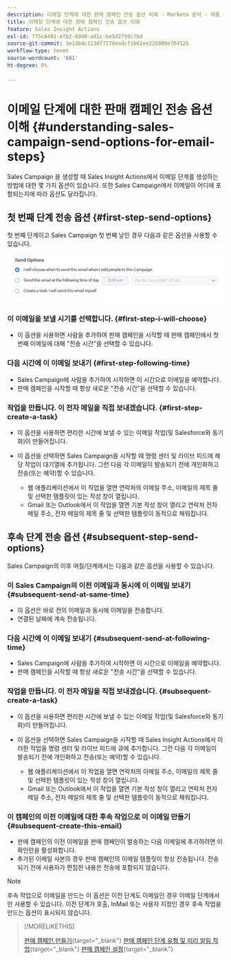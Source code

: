 ```yaml
---
description: 이메일 단계에 대한 판매 캠페인 전송 옵션 이해 - Marketo 문서 - 제품 설명서
title: 이메일 단계에 대한 판매 캠페인 전송 옵션 이해
feature: Sales Insight Actions
exl-id: 775c6401-efb2-4940-a81c-be5d2759c7bd
source-git-commit: 3e1db4c113df7278eadcf1b61ee225989e70452b
workflow-type: tm+mt
source-wordcount: '681'
ht-degree: 0%

---
```


# 이메일 단계에 대한 판매 캠페인 전송 옵션 이해 {#understanding-sales-campaign-send-options-for-email-steps}

Sales Campaign 을 생성할 때 Sales Insight Actions에서 이메일 단계를 생성하는 방법에 대한 몇 가지 옵션이 있습니다. 또한 Sales Campaign에서 이메일이 어디에 포함되는지에 따라 옵션도 달라집니다.

## 첫 번째 단계 전송 옵션 {#first-step-send-options}

첫 번째 단계이고 Sales Campaign 첫 번째 날인 경우 다음과 같은 옵션을 사용할 수 있습니다.

![](assets/understanding-sales-campaign-send-options-for-email-steps-1.png)

### 이 이메일을 보낼 시기를 선택합니다. {#first-step-i-will-choose}

* 이 옵션을 사용하면 사람을 추가하여 판매 캠페인을 시작할 때 판매 캠페인에서 첫 번째 이메일에 대해 &quot;전송 시간&quot;을 선택할 수 있습니다.

### 다음 시간에 이 이메일 보내기 {#first-step-following-time}

* Sales Campaign에 사람을 추가하여 시작하면 이 시간으로 이메일을 예약합니다.
* 판매 캠페인을 시작할 때 항상 새로운 &quot;전송 시간&quot;을 선택할 수 있습니다.

### 작업을 만듭니다. 이 전자 메일을 직접 보내겠습니다. {#first-step-create-a-task}

* 이 옵션을 사용하면 편리한 시간에 보낼 수 있는 이메일 작업(및 Salesforce와 동기화)이 만들어집니다.
* 이 옵션을 선택하면 Sales Campaign을 시작할 때 명령 센터 및 라이브 피드에 해당 작업이 대기열에 추가됩니다. 그런 다음 각 이메일이 발송되기 전에 개인화하고 전송(또는 예약)할 수 있습니다.

   * 웹 애플리케이션에서 이 작업을 열면 연락처의 이메일 주소, 이메일의 제목 줄 및 선택한 템플릿이 있는 작성 창이 열립니다.
   * Gmail 또는 Outlook에서 이 작업을 열면 기본 작성 창이 열리고 연락처 전자 메일 주소, 전자 메일의 제목 줄 및 선택한 템플릿이 동적으로 채워집니다.

## 후속 단계 전송 옵션 {#subsequent-step-send-options}

Sales Campaign의 이후 며칠/단계에서는 다음과 같은 옵션을 사용할 수 있습니다.

### 이 Sales Campaign의 이전 이메일과 동시에 이 이메일 보내기 {#subsequent-send-at-same-time}

* 이 옵션은 바로 전의 이메일과 동시에 이메일을 전송합니다.
* 연결된 날짜에 계속 전송됩니다.

### 다음 시간에 이 이메일 보내기 {#subsequent-send-at-following-time}

* Sales Campaign에 사람을 추가하여 시작하면 이 시간으로 이메일을 예약합니다.
* 판매 캠페인을 시작할 때 항상 새로운 &quot;전송 시간&quot;을 선택할 수 있습니다.

### 작업을 만듭니다. 이 전자 메일을 직접 보내겠습니다. {#subsequent-create-a-task}

* 이 옵션을 사용하면 편리한 시간에 보낼 수 있는 이메일 작업(및 Salesforce와 동기화)이 만들어집니다.
* 이 옵션을 선택하면 Sales Campaign을 시작할 때 Sales Insight Actions에서 이러한 작업을 명령 센터 및 라이브 피드에 큐에 추가합니다. 그런 다음 각 이메일이 발송되기 전에 개인화하고 전송(또는 예약)할 수 있습니다.

   * 웹 애플리케이션에서 이 작업을 열면 연락처의 이메일 주소, 이메일의 제목 줄 및 선택한 템플릿이 있는 작성 창이 열립니다.
   * Gmail 또는 Outlook에서 이 작업을 열면 기본 작성 창이 열리고 연락처 전자 메일 주소, 전자 메일의 제목 줄 및 선택한 템플릿이 동적으로 채워집니다.

### 이 캠페인의 이전 이메일에 대한 후속 작업으로 이 이메일 만들기 {#subsequent-create-this-email}

* 판매 캠페인의 이전 이메일을 판매 캠페인이 발송하는 다음 이메일에 추가하려면 이 확인란을 활성화합니다.
* 추가된 이메일 사본의 경우 판매 캠페인의 이메일 템플릿이 항상 전송됩니다. 전송되기 전에 사용자가 편집한 내용은 전송에 포함되지 않습니다.

>[!NOTE]
>
>후속 작업으로 이메일을 만드는 이 옵션은 이전 단계도 이메일인 경우 이메일 단계에서만 사용할 수 있습니다. 이전 단계가 호출, InMail 또는 사용자 지정인 경우 후속 작업을 만드는 옵션이 표시되지 않습니다.

>[!MORELIKETHIS]
>
>[판매 캠페인 만들기](/help/marketo/product-docs/marketo-sales-insight/actions/campaigns/create-a-sales-campaign.md){target="_blank"}
>[판매 캠페인 단계 유형 및 미리 알림 작업](/help/marketo/product-docs/marketo-sales-insight/actions/campaigns/sales-campaign-step-types-and-reminder-tasks.md){target="_blank"}
>[판매 캠페인 설정](/help/marketo/product-docs/marketo-sales-insight/actions/campaigns/sales-campaign-settings.md){target="_blank"}

